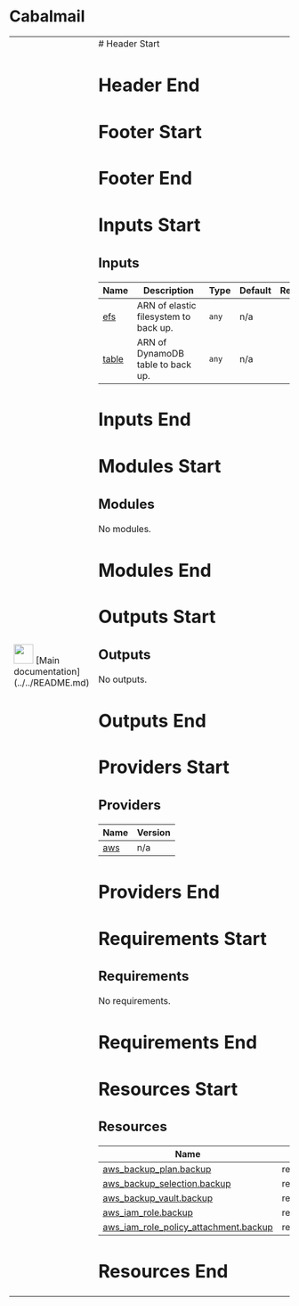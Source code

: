 <!-- BEGIN_TF_DOCS -->
# Cabalmail
<table><tr><td><img src="../../docs/logo.png" width="35" />
[Main documentation](../../README.md)
</td><td>
# Header Start

# Header End
# Footer Start

# Footer End
# Inputs Start
## Inputs

| Name | Description | Type | Default | Required |
|------|-------------|------|---------|:--------:|
| <a name="input_efs"></a> [efs](#input\_efs) | ARN of elastic filesystem to back up. | `any` | n/a | yes |
| <a name="input_table"></a> [table](#input\_table) | ARN of DynamoDB table to back up. | `any` | n/a | yes |
# Inputs End
# Modules Start
## Modules

No modules.
# Modules End
# Outputs Start
## Outputs

No outputs.
# Outputs End
# Providers Start
## Providers

| Name | Version |
|------|---------|
| <a name="provider_aws"></a> [aws](#provider\_aws) | n/a |
# Providers End
# Requirements Start
## Requirements

No requirements.
# Requirements End
# Resources Start
## Resources

| Name | Type |
|------|------|
| [aws_backup_plan.backup](https://registry.terraform.io/providers/hashicorp/aws/latest/docs/resources/backup_plan) | resource |
| [aws_backup_selection.backup](https://registry.terraform.io/providers/hashicorp/aws/latest/docs/resources/backup_selection) | resource |
| [aws_backup_vault.backup](https://registry.terraform.io/providers/hashicorp/aws/latest/docs/resources/backup_vault) | resource |
| [aws_iam_role.backup](https://registry.terraform.io/providers/hashicorp/aws/latest/docs/resources/iam_role) | resource |
| [aws_iam_role_policy_attachment.backup](https://registry.terraform.io/providers/hashicorp/aws/latest/docs/resources/iam_role_policy_attachment) | resource |
# Resources End
</td></tr></table>
<!-- END_TF_DOCS -->